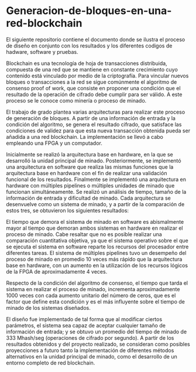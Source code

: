 # Generacion-de-bloques-en-una-red-blockchain

El siguiente repositorio contiene el documento donde se ilustra el proceso de diseño en conjunto con los resultados y los diferentes codigos de hadware, software y pruebas.

Blockchain es una tecnología de hoja de transacciones distribuida, compuesta de una red que se mantiene en constante crecimiento cuyo contenido está vinculado por medio de la criptografía. Para vincular nuevos bloques o transacciones a la red se sigue comúnmente el algoritmo de consenso proof of work, que consiste en proponer una condición que el resultado de la operación de cifrado debe cumplir para ser válido. A este proceso se le conoce como minería o proceso de minado.

El trabajo de grado plantea varias arquitecturas para realizar este proceso de generación de bloques. A partir de una información de entrada y la condición del algoritmo, se genera el resultado cifrado, que satisface las condiciones de validez para que esta nueva transacción obtenida pueda ser añadida a una red blockchain. La implementación se llevó a cabo empleando una FPGA y un computador.

Inicialmente se realizó la arquitectura base en hardware, en la que se desarrolló la unidad principal de minado. Posteriormente, se implementó una arquitectura en software que realiza las mismas funciones que la arquitectura base en hardware con el fin de realizar una validación funcional de los resultados. Finalmente se implementó una arquitectura en hardware con múltiples pipelines o múltiples unidades de minado que funcionan simultáneamente. Se realizó un análisis de tiempo, tamaño de la información de entrada y dificultad de minado. Cada arquitectura se desenvuelve como un sistema de minado, y a partir de la comparación de estos tres, se obtuvieron los siguientes resultados:

El tiempo que demora el sistema de minado en software es abismalmente mayor al tiempo que demoran ambos sistemas en hardware en realizar el proceso de minado. Cabe resaltar que no es posible realizar una comparación cuantitativa objetiva, ya que el sistema operativo sobre el que se ejecuta el sistema en software reparte los recursos del procesador entre diferentes tareas. El sistema de múltiples pipelines tuvo un desempeño del proceso de minado en promedio 10 veces más rápido que la arquitectura base en hardware, con un aumento en la utilización de los recursos lógicos de la FPGA de aproximadamente 4 veces.

Respecto de la condición del algoritmo de consenso, el tiempo que tarda el sistema en realizar el proceso de minado, incrementa aproximadamente 1000 veces con cada aumento unitario del número de ceros, que es el factor que define esta condición y es el más influyente sobre el tiempo de minado de los sistemas diseñados.

El diseño fue implementado de tal forma que al modificar ciertos parámetros, el sistema sea capaz de aceptar cualquier tamaño de información de entrada; y se obtuvo un promedio del tiempo de minado de 333 Mhash/seg (operaciones de cifrado por segundo). A partir de los resultados obtenidos y del proyecto realizado, se consideran como posibles proyecciones a futuro tanto la implementación de diferentes métodos alternativos en la unidad principal de minado, como el desarrollo de un entorno completo de red blockchain. 

